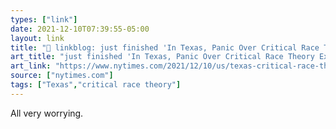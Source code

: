 ```yaml
---
types: ["link"]
date: 2021-12-10T07:39:55-05:00
layout: link
title: "🔗 linkblog: just finished 'In Texas, Panic Over Critical Race Theory Extends to Bookshelves - The New York Times'"
art_title: "just finished 'In Texas, Panic Over Critical Race Theory Extends to Bookshelves - The New York Times"
art_link: "https://www.nytimes.com/2021/12/10/us/texas-critical-race-theory-ban-books.html"
source: ["nytimes.com"]
tags: ["Texas","critical race theory"]
---
```

All very worrying.

